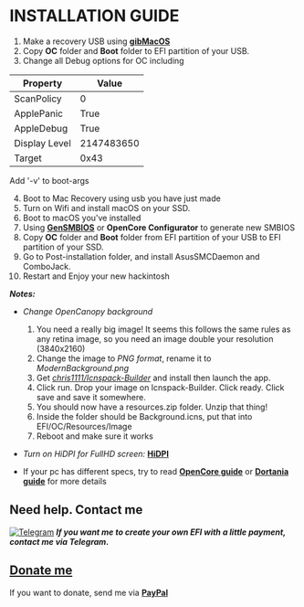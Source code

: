 # INSTALLATION GUIDE

1. Make a recovery USB using [**gibMacOS**](https://github.com/corpnewt/gibMacOS)
2. Copy **OC** folder and **Boot** folder to EFI partition of your USB.
3. Change all Debug options for OC including

| Property | Value |
| - | - |
| ScanPolicy | 0 |        
| ApplePanic | True |
| AppleDebug | True |
| Display Level | 2147483650 |
| Target | 0x43 |

Add '-v' to boot-args

4. Boot to Mac Recovery using usb you have just made
5. Turn on Wifi and install macOS on your SSD.
6. Boot to macOS you've installed
7. Using [**GenSMBIOS**](https://github.com/corpnewt/GenSMBIOS) or **OpenCore Configurator** to generate new SMBIOS
8. Copy **OC** folder and **Boot** folder from EFI partition of your USB to EFI partition of your SSD.
9. Go to Post-installation folder, and install AsusSMCDaemon and ComboJack.
10. Restart and Enjoy your new hackintosh

***Notes:*** 
    
- *Change OpenCanopy background*
    1. You need a really big image! It seems this follows the same rules as any retina image, so you need an image double your resolution (3840x2160)
    2. Change the image to *PNG format*, rename it to *ModernBackground.png*
    3. Get [*chris1111/Icnspack-Builder*](https://github.com/chris1111/Icnspack-Builder) and install then launch the app.
    4. Click run. Drop your image on Icnspack-Builder. Click ready. Click save and save it somewhere.
    5. You should now have a resources.zip folder. Unzip that thing!
    6. Inside the folder should be Background.icns, put that into EFI/OC/Resources/Image
    7. Reboot and make sure it works
    
- *Turn on HiDPI for FullHD screen:* [**HiDPI**](https://github.com/tunglamvghy/AsusS530UN-hackintosh/tree/master/Post-installation/HiDPI)


- If your pc has different specs, try to read [**OpenCore guide**](https://github.com/acidanthera/OpenCorePkg/blob/master/Docs/Configuration.pdf) or [**Dortania guide**](https://dortania.github.io/OpenCore-Desktop-Guide/installer-guide/) for more details

## Need help. Contact me
[![Telegram](https://img.shields.io/badge/Chat_on-Telegram-blue.svg)](https://t.me/tunglamvghy)
***If you want me to create your own EFI with a little payment, contact me via Telegram.***

## [Donate me](https://paypal.me/vtlam98)
If you want to donate, send me via [**PayPal**](https://paypal.me/vtlam98)

